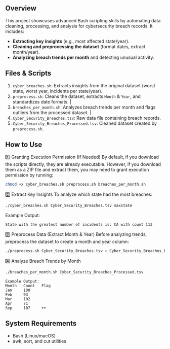 ## Overview
This project showcases advanced Bash scripting skills by automating data cleaning, processing, and analysis for cybersecurity breach records. It includes:
- **Extracting key insights** (e.g., most affected state/year).
- **Cleaning and preprocessing the dataset** (format dates, extract month/year).
- **Analyzing breach trends per month** and detecting unusual activity.

## Files & Scripts
1. `cyber_breaches.sh`: Extracts insights from the original dataset (worst state, worst year, incidents per state/year).
2. `preprocess.sh`: Cleans the dataset, extracts `Month` & `Year`, and standardizes date formats. |
3. `breaches_per_month.sh`: Analyzes breach trends per month and flags outliers from the processed dataset. |
4. `Cyber_Security_Breaches.tsv`: Raw data file containing breach records.
5. `Cyber_Security_Breaches_Processed.tsv`: Cleaned dataset created by `preprocess.sh`.

## How to Use
1️⃣ Granting Execution Permission (If Needed)
By default, if you download the scripts directly, they are already executable.
However, if you download them as a ZIP file and extract them, you may need to grant execution permission by running:
```bash
chmod +x cyber_breaches.sh preprocess.sh breaches_per_month.sh
```

2️⃣ Extract Key Insights
To analyze which state had the most breaches:
```bash
./cyber_breaches.sh Cyber_Security_Breaches.tsv maxstate
```
Example Output:
```
State with the greatest number of incidents is: CA with count 113
```

3️⃣ Preprocess Data (Extract Month & Year)
Before analyzing trends, preprocess the dataset to create a month and year column:
```bash
./preprocess.sh Cyber_Security_Breaches.tsv > Cyber_Security_Breaches_Processed.tsv
```

4️⃣ Analyze Breach Trends by Month
```bash
./breaches_per_month.sh Cyber_Security_Breaches_Processed.tsv
```
```
Example Output:
Month   Count   Flag
Jan     100     
Feb     93      
Mar     102     
Apr     71      
Sep     107     ++
```

## System Requirements
- Bash (Linux/macOS)
- awk, sort, and cut utilities
